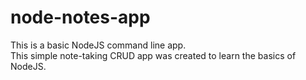 # node-notes-app
This is a basic NodeJS command line app. </br>
This simple note-taking CRUD app was created to learn the basics of NodeJS.
